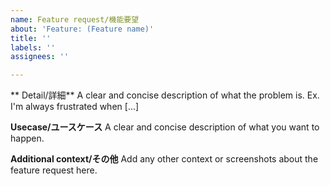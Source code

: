 ```yaml
---
name: Feature request/機能要望
about: 'Feature: (Feature name)'
title: ''
labels: ''
assignees: ''

---
```


** Detail/詳細**
A clear and concise description of what the problem is. Ex. I'm always frustrated when [...]

**Usecase/ユースケース**
A clear and concise description of what you want to happen.

**Additional context/その他**
Add any other context or screenshots about the feature request here.
